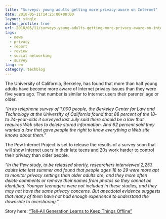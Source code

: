 ```yaml
---
title: "Surveys: young adults getting more privacy-aware on Internet"
date: 2010-05-11T14:25:00+00:00
layout: single
author_profile: true
url: 2010/05/11/surveys-young-adults-getting-more-privacy-aware-on-internet/
tags:
  - news
  - privacy
  - report
  - review
  - social networking
  - survey
lang: en
category: techblog
---
```

The University of California, Berkeley, has found that more than half young adults have become more aware of Internet privacy issues than they were five years ago. That number is similar to Internet users their parents’ age or older.

_“In its telephone survey of 1,000 people, the Berkeley Center for Law and Technology at the University of California found that 88 percent of the 18- to 24-year-olds it surveyed last July said there should be a law that requires Web sites to delete stored information. And 62 percent said they wanted a law that gave people the right to know everything a Web site knows about them.”_

The Pew Internet Project is set to release the results of a survey soon that will show Internet users in their late teens and 20s work harder to control their privacy than older people.

_“In the Pew study, to be released shortly, researchers interviewed 2,253 adults late last summer and found that people ages 18 to 29 were more apt to monitor privacy settings than older adults are, and they more often delete comments or remove their names from photos so they cannot be identified. Younger teenagers were not included in these studies, and they may not have the same privacy concerns. But anecdotal evidence suggests that many of them have not had enough experience to understand the downside to oversharing.”_

Story here: [“Tell-All Generation Learns to Keep Things Offline”](http://www.nytimes.com/2010/05/09/fashion/09privacy.html?hpw)